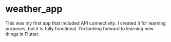 # weather_app

This was my first app that included API connectivity. I created it for learning purposes, but it is fully functional. I'm looking forward to learning new things in Flutter.


